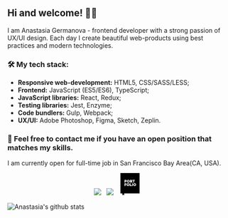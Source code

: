 
## **Hi and welcome! 🙋‍♀**

I am Anastasia Germanova - frontend developer with a strong passion of UX/UI design. Each day I create beautiful web-products using best practices and modern technologies.

### 🛠 My tech stack:

- **Responsive web-development:** HTML5, CSS/SASS/LESS;
- **Frontend:** JavaScript (ES5/ES6), TypeScript;
- **JavaScript libraries:** React, Redux;
- **Testing libraries:** Jest, Enzyme;
- **Code bundlers:** Gulp, Webpack;
- **UX/UI:** Adobe Photoshop, Figma, Sketch, Zeplin.

### 💌 Feel free to contact me if you have an open position that matches my skills. 

I am currently open for full-time job in San Francisco Bay Area(CA, USA).

<p align="center">
<a href="mailto:aagermanova@gmail.com" target="_blank"><img height="50" src="https://raw.githubusercontent.com/tinakuzmenko/tinakuzmenko/master/003-email.svg"></a>&nbsp;&nbsp;
<a href="https://www.linkedin.com/in/anastasia-germanova-419649170/" target="_blank"><img height="50" src="https://raw.githubusercontent.com/tinakuzmenko/tinakuzmenko/master/001-linkedin.svg"></a>&nbsp;&nbsp;
<a href="https://germanova.site/" target="_blank"><img height="50" src="https://github.com/AnastasiaGer/germanova/blob/master/images/portfolio.png"></a>&nbsp;&nbsp;
</p>

![Anastasia's github stats](https://github-readme-stats.vercel.app/api?username=AnastasiaGer&show_icons=true&theme=vue)

<!--
<p align="center">
    <img src="https://raw.githubusercontent.com/tinakuzmenko/tinakuzmenko/master/custom%20%E2%80%93%201.svg" width="854" height="200" />
</p>

-->
